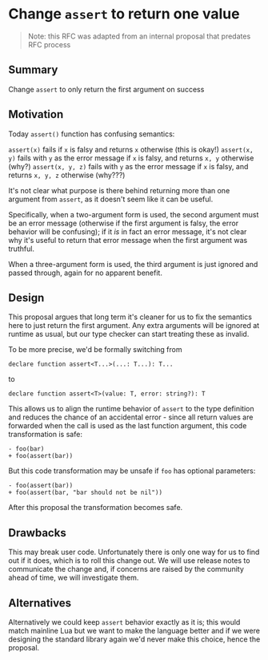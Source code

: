 # Change `assert` to return one value

> Note: this RFC was adapted from an internal proposal that predates RFC process

## Summary

Change `assert` to only return the first argument on success

## Motivation

Today `assert()` function has confusing semantics:

`assert(x)` fails if `x` is falsy and returns `x` otherwise (this is okay!)
`assert(x, y)` fails with `y` as the error message if `x` is falsy, and returns `x, y` otherwise (why?)
`assert(x, y, z)` fails with `y` as the error message if `x` is falsy, and returns `x, y, z` otherwise (why???)

It's not clear what purpose is there behind returning more than one argument from `assert`, as it doesn't seem like it can be useful.

Specifically, when a two-argument form is used, the second argument must be an error message (otherwise if the first argument is falsy, the error behavior will be confusing); if it *is* in fact an error message, it's not clear why it's useful to return that error message when the first argument was truthful.

When a three-argument form is used, the third argument is just ignored and passed through, again for no apparent benefit.

## Design

This proposal argues that long term it's cleaner for us to fix the semantics here to just return the first argument. Any extra arguments will be ignored at runtime as usual, but our type checker can start treating these as invalid.

To be more precise, we'd be formally switching from

```
declare function assert<T...>(...: T...): T...
```

to

```
declare function assert<T>(value: T, error: string?): T
```

This allows us to align the runtime behavior of `assert` to the type definition and reduces the chance of an accidental error - since all return values are forwarded when the call is used as the last function argument, this code transformation is safe:

```
- foo(bar)
+ foo(assert(bar))
```

But this code transformation may be unsafe if `foo` has optional parameters:

```
- foo(assert(bar))
+ foo(assert(bar, "bar should not be nil"))
```

After this proposal the transformation becomes safe.

## Drawbacks

This may break user code. Unfortunately there is only one way for us to find out if it does, which is to roll this change out. We will use release notes to communicate the change and, if concerns are raised by the community ahead of time, we will investigate them.

## Alternatives

Alternatively we could keep `assert` behavior exactly as it is; this would match mainline Lua but we want to make the language better and if we were designing the standard library again we'd never make this choice, hence the proposal.
